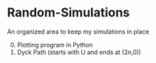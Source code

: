 # Random-Simulations
An organized area to keep my simulations in place

0. Plotting program in Python
1. Dyck Path (starts with U and ends at (2n,0))
